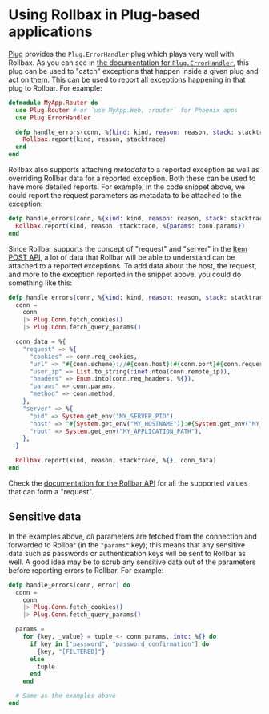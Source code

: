 # Using Rollbax in Plug-based applications

[Plug](https://github.com/elixir-lang/plug) provides the `Plug.ErrorHandler` plug which plays very well with Rollbax. As you can see in [the documentation for `Plug.ErrorHandler`](https://hexdocs.pm/plug/Plug.ErrorHandler.html), this plug can be used to "catch" exceptions that happen inside a given plug and act on them. This can be used to report all exceptions happening in that plug to Rollbar. For example:

```elixir
defmodule MyApp.Router do
  use Plug.Router # or `use MyApp.Web, :router` for Phoenix apps
  use Plug.ErrorHandler

  defp handle_errors(conn, %{kind: kind, reason: reason, stack: stacktrace}) do
    Rollbax.report(kind, reason, stacktrace)
  end
end
```

Rollbax also supports attaching *metadata* to a reported exception as well as overriding Rollbar data for a reported exception. Both these can be used to have more detailed reports. For example, in the code snippet above, we could report the request parameters as metadata to be attached to the exception:

```elixir
defp handle_errors(conn, %{kind: kind, reason: reason, stack: stacktrace}) do
  Rollbax.report(kind, reason, stacktrace, %{params: conn.params})
end
```

Since Rollbar supports the concept of "request" and "server" in the [Item POST API](https://rollbar.com/docs/api/items_post/), a lot of data that Rollbar will be able to understand can be attached to a reported exceptions. To add data about the host, the request, and more to the exception reported in the snippet above, you could do something like this:

```elixir
defp handle_errors(conn, %{kind: kind, reason: reason, stack: stacktrace}) do
  conn =
    conn
    |> Plug.Conn.fetch_cookies()
    |> Plug.Conn.fetch_query_params()

  conn_data = %{
    "request" => %{
      "cookies" => conn.req_cookies,
      "url" => "#{conn.scheme}://#{conn.host}:#{conn.port}#{conn.request_path}",
      "user_ip" => List.to_string(:inet.ntoa(conn.remote_ip)),
      "headers" => Enum.into(conn.req_headers, %{}),
      "params" => conn.params,
      "method" => conn.method,
    },
    "server" => %{
      "pid" => System.get_env("MY_SERVER_PID"),
      "host" => "#{System.get_env("MY_HOSTNAME")}:#{System.get_env("MY_PORT")}",
      "root" => System.get_env("MY_APPLICATION_PATH"),
    },
  }

  Rollbax.report(kind, reason, stacktrace, %{}, conn_data)
end
```

Check the [documentation for the Rollbar API](https://rollbar.com/docs/api/items_post/) for all the supported values that can form a "request".

## Sensitive data

In the examples above, *all* parameters are fetched from the connection and forwarded to Rollbar (in the `"params"` key); this means that any sensitive data such as passwords or authentication keys will be sent to Rollbar as well. A good idea may be to scrub any sensitive data out of the parameters before reporting errors to Rollbar. For example:

```elixir
defp handle_errors(conn, error) do
  conn =
    conn
    |> Plug.Conn.fetch_cookies()
    |> Plug.Conn.fetch_query_params()

  params =
    for {key, _value} = tuple <- conn.params, into: %{} do
      if key in ["password", "password_confirmation"] do
        {key, "[FILTERED]"}
      else
        tuple
      end
    end

  # Same as the examples above
end
```
